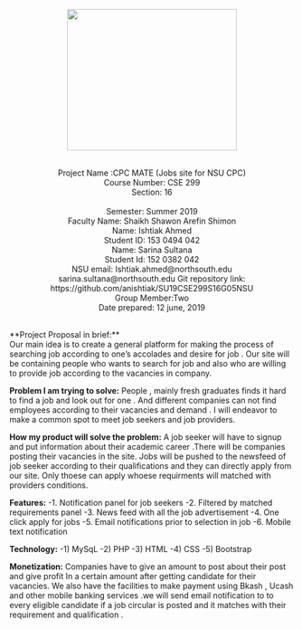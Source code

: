 <p align="center">
  <img width="300" height="250" src="https://github.com/anishtiak/SU19CSE299S16G05NSU/blob/Sarina/Mockup/nsu.jpg">
</p>


<dt>
 <p align="center">       <br/>
Project Name :CPC MATE (Jobs site for NSU CPC)<br/>
Course Number: CSE 299<br/>
Section: 16<br/><br/>
Semester: Summer 2019<br/>
Faculty Name: Shaikh Shawon Arefin Shimon<br/>
Name:	Ishtiak Ahmed<br/>
Student ID:	153 0494 042<br/>
Name: Sarina Sultana<br/>
Student Id: 152 0382 042<br/>
NSU email:	Ishtiak.ahmed@northsouth.edu	<br/>
sarina.sultana@northsouth.edu
Git repository link:	https://github.com/anishtiak/SU19CSE299S16G05NSU <br/>
Group Member:Two<br/>
Date prepared: 12 june, 2019 <br/>
</p>

<br/>
**Project Proposal in brief:**
<dt>
Our main idea is to create a general platform for making the process of searching job according to one’s accolades and desire for job  . Our site will be containing people who wants to search for job and also who are willing to  provide  job according to the vacancies in company.
</dt>


**Problem I am trying to solve:**
 People  , mainly fresh graduates finds it hard to find a job and look out for one . And different companies can not find employees according  to their vacancies and demand . I will endeavor to make a common spot to meet job seekers  and job providers.


**How my product will solve the problem:**
A job seeker will have to signup and put information about their academic career  .There will be companies posting their vacancies in the site. Jobs will be pushed to the  newsfeed of job seeker according to their qualifications and they can directly apply from our site. Only thoese can apply whoese requirments will matched with providers conditions.

**Features:**
-1.	Notification panel for job seekers 
-2.	Filtered by matched requirements panel 
-3.	News feed with all the job advertisement 
-4.	One click apply for jobs 
-5.	Email notifications prior to selection in job
-6.	Mobile text notification


**Technology:**
-1)	MySqL
-2)	PHP 
-3)	HTML 
-4)	CSS
-5)	Bootstrap 

**Monetization:**
Companies have to give an amount to post about their post and give profit In a certain amount after getting candidate for their vacancies. We also have the facilities to make payment using Bkash , Ucash and other mobile banking services .we will send email notification to to every eligible candidate if a job circular is posted and it matches with their requirement and qualification .

</p>

</dt>
